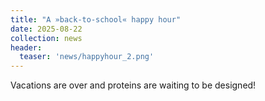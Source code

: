 ```yaml
---
title: "A »back-to-school« happy hour"
date: 2025-08-22
collection: news
header:
  teaser: 'news/happyhour_2.png'
---
```


Vacations are over and proteins are waiting to be designed! 